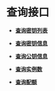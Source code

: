 # 查询接口<a name="QueryInterface"></a>

 

-   **[查询密钥列表](查询密钥列表.md)**  

-   **[查询密钥信息](查询密钥信息.md)**  

-   **[查询公钥信息](查询公钥信息.md)**  

-   **[查询实例数](查询实例数.md)**  

-   **[查询配额](查询配额.md)**  


